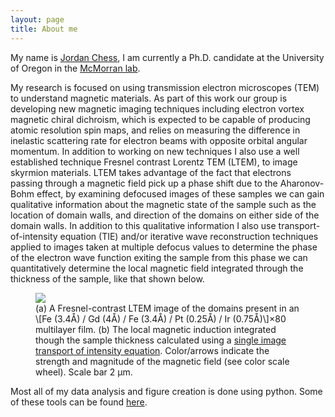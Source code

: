 ```yaml
---
layout: page
title: About me
---
```


My name is [Jordan Chess](https://scholar.google.com/citations?user=akmy0gUAAAAJ&hl=en), I am currently a Ph.D. candidate at the University of Oregon in the [McMorran lab](http://pages.uoregon.edu/mcmorran/).

My research is focused on using transmission electron microscopes (TEM) to understand magnetic materials.
As part of this work our group is developing new magnetic imaging techniques including electron vortex magnetic chiral dichroism, which is expected to be capable of producing atomic resolution spin maps, and relies on measuring the difference in inelastic scattering rate for electron beams with opposite orbital angular momentum.
In addition to working on new techniques I also use a well established technique Fresnel contrast Lorentz TEM (LTEM), to image skyrmion materials.
LTEM takes advantage of the fact that electrons passing through a magnetic field pick up a phase shift due to the Aharonov-Bohm effect, by examining defocused images of these samples we can gain qualitative information about the magnetic state of the sample such as the location of domain walls, and direction of the domains on either side of the domain walls.
In addition to this qualitative information I also use transport-of-intensity equation (TIE) and/or iterative wave reconstruction techniques applied to images taken at multiple defocus values to determine the phase of the electron wave function exiting the sample from this phase we can quantitatively determine the local magnetic field integrated through the thickness of the sample, like that shown below.

<figure>
    <img src="../img/LTEM_SITIE.png">
    <figcaption>
    (a) A Fresnel-contrast LTEM image of the domains present in an \[Fe (3.4Å) / Gd (4Å) / Fe (3.4Å) / Pt (0.25Å) / Ir (0.75Å)\]×80 multilayer film.
    (b) The local magnetic induction integrated though the sample thickness calculated using a <a href="https://arxiv.org/abs/1608.06000">single image transport of intensity equation</a>.
    Color/arrows indicate the strength and magnitude of the magnetic field (see color scale wheel).
    Scale bar 2 µm.
    </figcaption>
</figure>
<p></p>

Most all of my data analysis and figure creation is done using python. Some of these tools can be found [here](https://github.com/jordanchess/LTEM_tools).
